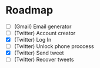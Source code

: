 # Roadmap

- [ ] (Gmail) Email generator
- [ ] (Twitter) Account creator
- [x] (Twitter) Log In
- [ ] (Twitter) Unlock phone proccess
- [x] (Twitter) Send tweet
- [ ] (Twitter) Recover tweets 